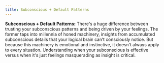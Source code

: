 ```yaml
---
title: Subconscious + Default Patterns
---
```


**Subconscious + Default Patterns:** There's a huge difference between trusting your subconscious patterns and being driven by your feelings. The former taps into millennia of honed machinery, insights from accumulated subconscious details that your logical brain can't consciously notice. But because this machinery is emotional and instinctive, it doesn't always apply to every situation. Understanding when your subconscious is effective versus when it's just feelings masquerading as insight is critical.
